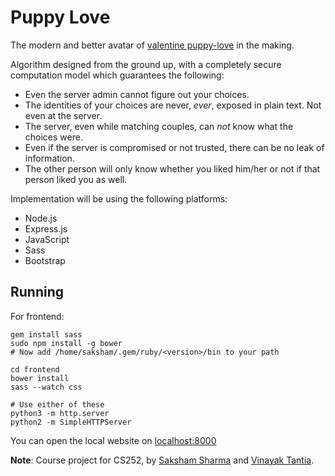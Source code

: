 Puppy Love
==========

The modern and better avatar of [valentine puppy-love](https://github.com/pclubiitk/valentine) in the making.

Algorithm designed from the ground up, with a completely secure computation model which guarantees the following:

* Even the server admin cannot figure out your choices.
* The identities of your choices are never, *ever*, exposed in plain text. Not even at the server.
* The server, even while matching couples, can *not* know what the choices were.
* Even if the server is compromised or not trusted, there can be no leak of information.
* The other person will only know whether you liked him/her or not if that person liked you as well.

Implementation will be using the following platforms:

* Node.js
* Express.js
* JavaScript
* Sass
* Bootstrap

## Running
For frontend:
```
gem install sass
sudo npm install -g bower
# Now add /home/saksham/.gem/ruby/<version>/bin to your path

cd frontend
bower install
sass --watch css

# Use either of these
python3 -m http.server
python2 -m SimpleHTTPServer
```
You can open the local website on [localhost:8000](localhost:8000)

**Note**: Course project for CS252, by [Saksham Sharma](https://github.com/sakshamsharma/) and [Vinayak Tantia](https://github.com/vtantia).
